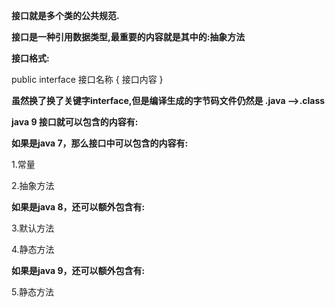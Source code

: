 **接口就是多个类的公共规范.**

**接口是一种引用数据类型,最重要的内容就是其中的:抽象方法**

**接口格式:**

public interface 接口名称 {
          接口内容
}

**虽然换了换了关键字interface,但是编译生成的字节码文件仍然是 .java -->.class**

**java 9  接口就可以包含的内容有:**

**如果是java  7，那么接口中可以包含的内容有:**

1.常量

2.抽象方法

**如果是java  8，还可以额外包含有:**

3.默认方法

4.静态方法

**如果是java  9，还可以额外包含有:**

5.静态方法






